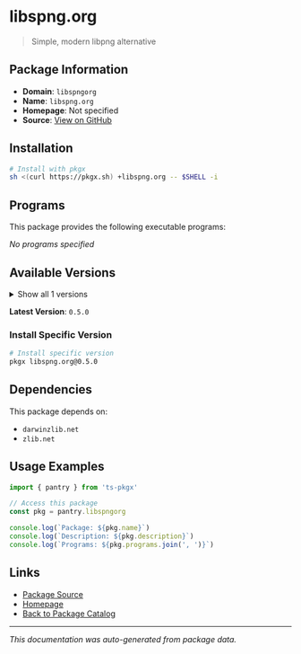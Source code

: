 # libspng.org

> Simple, modern libpng alternative

## Package Information

- **Domain**: `libspngorg`
- **Name**: `libspng.org`
- **Homepage**: Not specified
- **Source**: [View on GitHub](https://github.com/pkgxdev/pantry/tree/main/projects/libspng.org/package.yml)

## Installation

```bash
# Install with pkgx
sh <(curl https://pkgx.sh) +libspng.org -- $SHELL -i
```

## Programs

This package provides the following executable programs:

*No programs specified*

## Available Versions

<details>
<summary>Show all 1 versions</summary>

- `0.5.0`

</details>

**Latest Version**: `0.5.0`

### Install Specific Version

```bash
# Install specific version
pkgx libspng.org@0.5.0
```

## Dependencies

This package depends on:

- `darwinzlib.net`
- `zlib.net`

## Usage Examples

```typescript
import { pantry } from 'ts-pkgx'

// Access this package
const pkg = pantry.libspngorg

console.log(`Package: ${pkg.name}`)
console.log(`Description: ${pkg.description}`)
console.log(`Programs: ${pkg.programs.join(', ')}`)
```

## Links

- [Package Source](https://github.com/pkgxdev/pantry/tree/main/projects/libspng.org/package.yml)
- [Homepage](#)
- [Back to Package Catalog](../package-catalog.md)

---

*This documentation was auto-generated from package data.*
